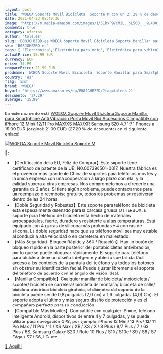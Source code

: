 ```yaml
---
layout: post
title: 'WOEOA Soporte Movil Bicicleta  Soporte M con un 27.29 % de descuento'
date: 2021-04-23 08:40:36
image: 'https://m.media-amazon.com/images/I/51kxP9VcMiL._SL500_._SL400_.jpg'
comments: true
category: ofertas
author: 'tole.es'
slug: 'B08JGHBZBD-es WOEOA Soporte Movil Bicicleta Soporte Manillar para...'
sku: 'B08JGHBZBD-es'
tags: [ 'Electrónica','Electrónica para moto','Electrónica para vehículos','Soportes para moto','bicicleta','woeoa', ]
actualPrice: 15.99 EUR
currency: EUR
price: 15.99
comparePrice: 21.99 EUR
prodname: 'WOEOA Soporte Movil Bicicleta  Soporte Manillar para Smartphone  Anti Vibración Porta Movil Bici Accesorios Compatible con iPhone 12 Mini/ 12/11 Pro MAX/XS MAX/XR  Samsung S20 4.7"-7" Phones'
country: 'es'
flag: '🇪🇸'
brand: 'WOEOA'
buyurl: 'https://www.amazon.es/dp/B08JGHBZBD/?tag=tolees-21'
descuento: '27.29'
average: '15.99'
---
```


En este momento está [WOEOA Soporte Movil Bicicleta  Soporte Manillar para Smartphone  Anti Vibración Porta Movil Bici Accesorios Compatible con iPhone 12 Mini/ 12/11 Pro MAX/XS MAX/XR  Samsung S20 4.7"-7" Phones](https://www.amazon.es/dp/B08JGHBZBD/?tag=tolees-21) a 15.99 EUR (original: 21.99 EUR) (27.29 %  de descuento) en el siguiente enlace!

[![WOEOA Soporte Movil Bicicleta  Soporte M](https://m.media-amazon.com/images/I/51kxP9VcMiL._SL500_._SL400_.jpg)](https://www.amazon.es/dp/B08JGHBZBD/?tag=tolees-21)

🔎:

- 【Certificación de la EU, Feliz de Comprar】Este soporte tiene certificado de patente de la UE: NO.007390501-0017. Nuestra fábrica es el proveedor más grande de China de soportes para teléfonos móviles y la única empresa con una cooperación a largo plazo con ella, y la calidad supera a otras empresas. Nos comprometemos a ofrecerle una garantía de 2 años. Si tiene algún problema, puede contactarnos para un reemplazo o reembolso gratuito, todos los problemas se resolverán dentro de las 24 horas.
- 【Doble Seguridad y Robustez】Este soporte para teléfono de bicicleta está especialmente diseñado para la carcasa gruesa OTTERBOX. El soporte para teléfono de bicicleta está hecho de materiales aeroespaciales, fuerte, duradero y resistente a altas temperaturas. Está equipado con 4 garras de silicona más profundas y 4 correas de silicona. La doble seguridad hace que su teléfono móvil sea muy estable al conducir a alta velocidad o en carreteras en mal estado.
- 【Más Seguridad- Bloqueo Rápido y 360 ° Rotación】Hay un botón de bloqueo rápido en la parte posterior del portabicicletas antivibración, por lo que se puede bloquear rápidamente. El soporte para teléfono para bicicleta tiene un diseño inteligente y abierto que brinda fácil acceso a los controles de la pantalla del teléfono y a todos los botones sin obstruir su identificación facial. Puede ajustar libremente el soporte del teléfono de acuerdo con el ángulo de visión ideal.
- 【Manillar Compatible】Cualquier manillar de bicicleta/ motocicleta / scooter/ bicicleta de carretera/ bicicleta de montaña/ bicicleta de calle/ bicicleta eléctrica/ bicicleta giratoria, el diámetro del soporte de la bicicleta puede ser de 0,8 pulgadas (2,0 cm) a 1,6 pulgadas (4,0) Cm). El soporte adopta el último y más seguro diseño de protección y es el compañero perfecto para su conducción.
- 【Compatible Más Moviles】Compatible con cualquier iPhone, teléfono inteligente Android, dispositivos de entre 4 y 7 pulgadas, y se puede utilizar para navegación GPS, por ejemplo: iPhone 12 Mini/ 12 Pro/ 12/ 11 Pro Max / 11 Pro / 11 / XS Max / XR / XS / X / 8 Plus / 8/7 Plus / 7 / 6S Plus / 6S, Samsung Galaxy S20 / Note 10 Plus / S10 / S10e / S9 / S8 / S7 Edge / S7 / S6, LG, etc.

[🛒 Aquí!!!](https://www.amazon.es/dp/B08JGHBZBD/?tag=tolees-21)
